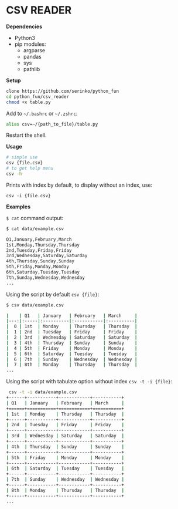 # CSV READER

**Dependencies**

* Python3
* pip modules:
    - argparse
    - pandas
    - sys
    - pathlib

**Setup**

```bash
clone https://github.com/serinko/python_fun
cd python_fun/csv_reader
chmod +x table.py
```

Add to `~/.bashrc` or `~/.zshrc`:

```bash
alias csv=~/{path_to_file}/table.py
```
Restart the shell.

**Usage**

```bash
# simple use
csv {file.csv}
# to get help menu
csv -h 
```

Prints with index by default, to display without an index, use:

```
csv -i {file.csv}
```

**Examples**

`$ cat` command output: 

```bash
$ cat data/example.csv

Q1,January,February,March
1st,Monday,Thursday,Thursday
2nd,Tuesday,Friday,Friday
3rd,Wednesday,Saturday,Saturday
4th,Thursday,Sunday,Sunday
5th,Friday,Monday,Monday
6th,Saturday,Tuesday,Tuesday
7th,Sunday,Wednesday,Wednesday
...
```
Using the script by default `csv {file}`:
```bash
$ csv data/example.csv

|    | Q1   | January   | February   | March     |
|---:|:-----|:----------|:-----------|:----------|
|  0 | 1st  | Monday    | Thursday   | Thursday  |
|  1 | 2nd  | Tuesday   | Friday     | Friday    |
|  2 | 3rd  | Wednesday | Saturday   | Saturday  |
|  3 | 4th  | Thursday  | Sunday     | Sunday    |
|  4 | 5th  | Friday    | Monday     | Monday    |
|  5 | 6th  | Saturday  | Tuesday    | Tuesday   |
|  6 | 7th  | Sunday    | Wednesday  | Wednesday |
|  7 | 8th  | Monday    | Thursday   | Thursday  |
...
```
Using the script with tabulate option without index `csv -t -i {file}`:
```bash
 csv -t -i data/example.csv
+------+-----------+------------+-----------+
| Q1   | January   | February   | March     |
+======+===========+============+===========+
| 1st  | Monday    | Thursday   | Thursday  |
+------+-----------+------------+-----------+
| 2nd  | Tuesday   | Friday     | Friday    |
+------+-----------+------------+-----------+
| 3rd  | Wednesday | Saturday   | Saturday  |
+------+-----------+------------+-----------+
| 4th  | Thursday  | Sunday     | Sunday    |
+------+-----------+------------+-----------+
| 5th  | Friday    | Monday     | Monday    |
+------+-----------+------------+-----------+
| 6th  | Saturday  | Tuesday    | Tuesday   |
+------+-----------+------------+-----------+
| 7th  | Sunday    | Wednesday  | Wednesday |
+------+-----------+------------+-----------+
| 8th  | Monday    | Thursday   | Thursday  |
+------+-----------+------------+-----------+
...
```
